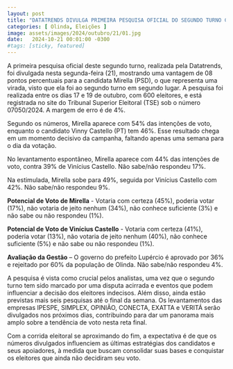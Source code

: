 ```yaml
---
layout: post
title: "DATATRENDS DIVULGA PRIMEIRA PESQUISA OFICIAL DO SEGUNDO TURNO COM VIRADA DE MIRELLA"
categories: [ Olinda, Eleições ]
image: assets/images/2024/outubro/21/01.jpg
date:   2024-10-21 00:01:00 -0300
#tags: [sticky, featured]
---
```

A primeira pesquisa oficial deste segundo turno, realizada pela Datatrends, foi divulgada nesta segunda-feira (21), mostrando uma vantagem de 08 pontos percentuais para a candidata Mirella (PSD), o que representa uma virada, visto que ela foi ao segundo turno em segundo lugar. A pesquisa foi realizada entre os dias 17 e 19 de outubro, com 600 eleitores, e está registrada no site do Tribunal Superior Eleitoral (TSE) sob o número 07050/2024. A margem de erro é de 4%.

Segundo os números, Mirella aparece com 54% das intenções de voto, enquanto o candidato Vinny Castello (PT) tem 46%. Esse resultado chega em um momento decisivo da campanha, faltando apenas uma semana para o dia da votação.

No levantamento espontâneo, Mirella aparece com 44% das intenções de voto, contra 39% de Vinícius Castello. Não sabe/não respondeu 17%.

Na estimulada, Mirella sobe para 49%, seguida por Vinícius Castello com 42%. Não sabe/não respondeu 9%.

**Potencial de Voto de Mirella** - Votaria com certeza (45%), poderia votar (17%), não votaria de jeito nenhum (34%), não conhece suficiente (3%) e não sabe ou não respondeu (1%).

**Potencial de Voto de Vinícius Castello** - Votaria com certeza (41%), poderia votar (13%), não votaria de jeito nenhum (40%), não conhece suficiente (5%) e não sabe ou não respondeu (1%).

**Avaliação da Gestão** – O governo do prefeito Lupércio é aprovado por 36% e rejeitado por 60% da população de Olinda. Não sabe/não respondeu 4%.

A pesquisa é vista como crucial pelos analistas, uma vez que o segundo turno tem sido marcado por uma disputa acirrada e eventos que podem influenciar a decisão dos eleitores indecisos. Além disso, ainda estão previstas mais seis pesquisas até o final da semana. Os levantamentos das empresas IPESPE, SIMPLEX, OPINIÃO, CONECTA, EXATTA e VERITÁ serão divulgados nos próximos dias, contribuindo para dar um panorama mais amplo sobre a tendência de voto nesta reta final.

Com a corrida eleitoral se aproximando do fim, a expectativa é de que os números divulgados influenciem as últimas estratégias dos candidatos e seus apoiadores, à medida que buscam consolidar suas bases e conquistar os eleitores que ainda não decidiram seu voto.
